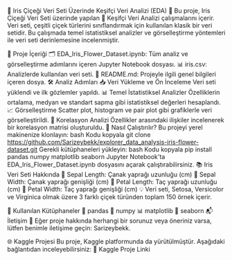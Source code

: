 🌸 Iris Çiçeği Veri Seti Üzerinde Keşifçi Veri Analizi (EDA) 🌟
Bu proje, Iris Çiçeği Veri Seti üzerinde yapılan 🧐 Keşifçi Veri Analizi çalışmalarını içerir.
Veri seti, çeşitli çiçek türlerini sınıflandırmak için kullanılan klasik bir veri setidir.
Bu çalışmada temel istatistiksel analizler ve görselleştirme yöntemleri ile veri seti derinlemesine incelenmiştir.

📂 Proje İçeriği
🗂️ EDA_Iris_Flower_Dataset.ipynb: Tüm analiz ve görselleştirme adımlarını içeren Jupyter Notebook dosyası.
📊 iris.csv: Analizlerde kullanılan veri seti.
📄 README.md: Projeyle ilgili genel bilgileri içeren dosya.
🛠️ Analiz Adımları
📥 Veri Yükleme ve Ön İnceleme
Veri seti yüklendi ve ilk gözlemler yapıldı.
📊 Temel İstatistiksel Analizler
Özelliklerin ortalama, medyan ve standart sapma gibi istatistiksel değerleri hesaplandı.
📈 Görselleştirme
Scatter plot, histogram ve pair plot gibi grafiklerle veri görselleştirildi.
🔗 Korelasyon Analizi
Özellikler arasındaki ilişkiler incelenerek bir korelasyon matrisi oluşturuldu.
🚀 Nasıl Çalıştırılır?
Bu projeyi yerel makinenize klonlayın:
bash
Kodu kopyala
git clone https://github.com/Sarizeybekk/explorer_data_analysis-iris-flower-dataset.git
Gerekli kütüphaneleri yükleyin:
bash
Kodu kopyala
pip install pandas numpy matplotlib seaborn
Jupyter Notebook'ta EDA_Iris_Flower_Dataset.ipynb dosyasını açarak çalıştırabilirsiniz.
📚 Iris Veri Seti Hakkında
🌸 Sepal Length: Çanak yaprağı uzunluğu (cm)
🌸 Sepal Width: Çanak yaprağı genişliği (cm)
🌸 Petal Length: Taç yaprağı uzunluğu (cm)
🌸 Petal Width: Taç yaprağı genişliği (cm)
💡 Veri seti, Setosa, Versicolor ve Virginica olmak üzere 3 farklı çiçek türünden toplam 150 örnek içerir.

🔧 Kullanılan Kütüphaneler
🐼 pandas
🔢 numpy
📊 matplotlib
🌈 seaborn
📬 İletişim
📧 Eğer proje hakkında herhangi bir sorunuz veya öneriniz varsa, lütfen benimle iletişime geçin: Sarizeybekk.

🌐 Kaggle Projesi
Bu proje, Kaggle platformunda da yürütülmüştür. Aşağıdaki bağlantıdan inceleyebilirsiniz:
🔗 Kaggle Proje Linki
